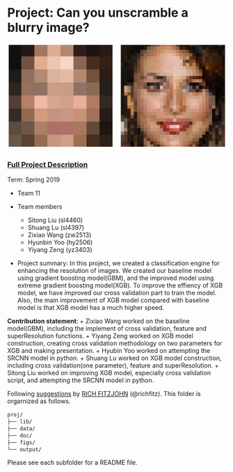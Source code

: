 # Project: Can you unscramble a blurry image? 
![image](figs/example.png)

### [Full Project Description](doc/project3_desc.md)

Term: Spring 2019

+ Team 11
+ Team members
	+ Sitong Liu (sl4460)
	+ Shuang Lu (sl4397)
	+ Zixiao Wang (zw2513)
	+ Hyunbin Yoo (hy2506)
	+ Yiyang Zeng (yz3403)

+ Project summary: In this project, we created a classification engine for enhancing the resolution of images. We created our baseline model using gradient boosting model(GBM), and the improved model using extreme gradient boosting model(XGB). To improve the effiency of XGB model, we have improved our cross validation part to train the model. Also, the main improvement of XGB model compared with baseline model is that XGB model has a much higher speed. 
	
**Contribution statement**:
	+ Zixiao Wang worked on the baseline model(GBM), including the implement of cross validation, feature and superResolution functions.
	+ Yiyang Zeng worked on XGB model construction, creating cross validation methodology on two parameters for XGB and making presentation. 
	+ Hyubin Yoo worked on attempting the SRCNN model in python. 
	+ Shuang Lu worked on XGB model construction, including cross validation(one parameter), feature and superResolution.
	+ Sitong Liu worked on improving XGB model, especially cross validation script, and attempting the SRCNN model in python. 

Following [suggestions](http://nicercode.github.io/blog/2013-04-05-projects/) by [RICH FITZJOHN](http://nicercode.github.io/about/#Team) (@richfitz). This folder is orgarnized as follows.

```
proj/
├── lib/
├── data/
├── doc/
├── figs/
└── output/
```

Please see each subfolder for a README file.
